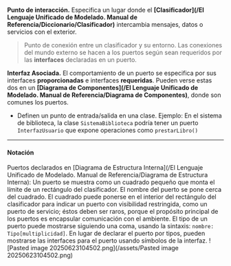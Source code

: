 **Punto de interacción.** Especifica un lugar donde el **[Clasificador](/El Lenguaje Unificado de Modelado. Manual de Referencia/Diccionario/Clasificador)** intercambia mensajes, datos o servicios con el exterior.

> Punto de conexión entre un clasificador y su entorno. Las conexiones del mundo externo se hacen a los puertos según sean requeridos por las **interfaces** declaradas en un puerto.

**Interfaz Asociada.** El comportamiento de un puerto se especifica por sus interfaces **proporcionadas** e interfaces **requeridas**. Pueden verse estas dos en un **[Diagrama de Componentes](/El Lenguaje Unificado de Modelado. Manual de Referencia/Diagrama de Componentes)**, donde son comunes los puertos.
- Definen un punto de entrada/salida en una clase. Ejemplo: En el sistema de biblioteca, la clase `SistemaBiblioteca` podría tener un puerto `InterfazUsuario` que expone operaciones como `prestarLibro()`
****
#### **Notación**
Puertos declarados en [Diagrama de Estructura Interna](/El Lenguaje Unificado de Modelado. Manual de Referencia/Diagrama de Estructura Interna):
Un puerto se muestra como un cuadrado pequeño que monta el límite de un rectángulo del clasificador.
El nombre del puerto se pone cerca del cuadrado. El cuadrado puede ponerse en el interior del rectángulo del clasificador para indicar un puerto con visibilidad restringida, como un puerto de servicio; éstos deben ser raros, porque el propósito principal de los puertos es encapsular comunicación con el ambiente. 
El tipo de un puerto puede mostrarse siguiendo una coma, usando la sintaxis: `nombre: Tipo[multiplicidad]`.
En lugar de declarar el puerto por tipos, pueden mostrarse las interfaces para el puerto usando símbolos de la interfaz.
![Pasted image 20250623104502.png](/assets/Pasted image 20250623104502.png)